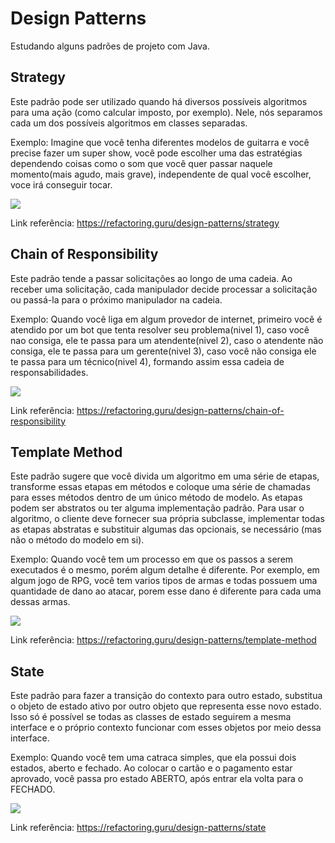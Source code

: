 # Design Patterns
Estudando alguns padrões de projeto com Java.


## Strategy
Este padrão pode ser utilizado quando há diversos possíveis algoritmos para uma ação (como calcular imposto, por exemplo). 
Nele, nós separamos cada um dos possíveis algoritmos em classes separadas.

Exemplo: Imagine que você tenha diferentes modelos de guitarra e você precise fazer um super show, você pode escolher uma das
estratégias dependendo coisas como o som que você quer passar naquele momento(mais agudo, mais grave), independente de qual você
escolher, voce irá conseguir tocar.

<img src="https://refactoring.guru/images/patterns/diagrams/strategy/solution.png"/>

Link referência: https://refactoring.guru/design-patterns/strategy


## Chain of Responsibility
Este padrão tende a passar solicitações ao longo de uma cadeia. Ao receber uma solicitação, cada manipulador decide
processar a solicitação ou passá-la para o próximo manipulador na cadeia.

Exemplo: Quando você liga em algum provedor de internet, primeiro você é atendido por um bot que tenta resolver seu problema(nivel 1),
caso você nao consiga, ele te passa para um atendente(nivel 2), caso o atendente não consiga, ele te passa para um gerente(nivel 3),
caso você não consiga ele te passa para um técnico(nivel 4), formando assim essa cadeia de responsabilidades.


<img src="https://refactoring.guru/images/patterns/diagrams/chain-of-responsibility/example-en.png"/>

Link referência: https://refactoring.guru/design-patterns/chain-of-responsibility


## Template Method
Este padrão sugere que você divida um algoritmo em uma série de etapas, transforme essas etapas em métodos e coloque uma série de chamadas para esses métodos dentro de um único método de modelo. As etapas podem ser abstratos ou ter alguma implementação padrão. Para usar o algoritmo, o cliente deve fornecer sua própria subclasse, implementar todas as etapas abstratas e substituir algumas das opcionais, se necessário (mas não o método do modelo em si).

Exemplo: Quando você tem um processo em que os passos a serem executados é o mesmo, porém algum detalhe é diferente. Por exemplo, em algum jogo de RPG, você tem varios tipos de armas e todas possuem uma quantidade de dano ao atacar, porem esse dano é diferente para cada uma dessas armas.


<img src="https://refactoring.guru/images/patterns/diagrams/template-method/structure-indexed.png"/>

Link referência: https://refactoring.guru/design-patterns/template-method


## State
Este padrão para fazer a transição do contexto para outro estado, substitua o objeto de estado ativo por outro objeto que representa esse novo estado. Isso só é possível se todas as classes de estado seguirem a mesma interface e o próprio contexto funcionar com esses objetos por meio dessa interface.

Exemplo: Quando você tem uma catraca simples, que ela possui dois estados, aberto e fechado. Ao colocar o cartão e o pagamento estar aprovado, você passa pro estado ABERTO, após entrar ela volta para o FECHADO.


<img src="https://refactoring.guru/images/patterns/diagrams/state/example.png"/>

Link referência: https://refactoring.guru/design-patterns/state
